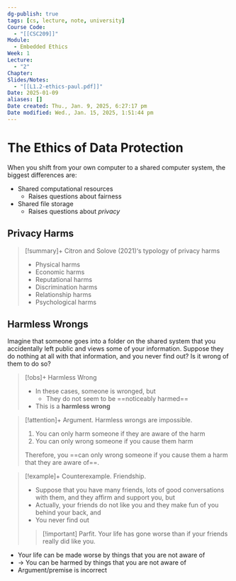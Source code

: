 ```yaml
---
dg-publish: true
tags: [cs, lecture, note, university]
Course Code:
  - "[[CSC209]]"
Module:
  - Embedded Ethics
Week: 1
Lecture:
  - "2"
Chapter: 
Slides/Notes:
  - "[[L1.2-ethics-paul.pdf]]"
Date: 2025-01-09
aliases: []
Date created: Thu., Jan. 9, 2025, 6:27:17 pm
Date modified: Wed., Jan. 15, 2025, 1:51:44 pm
---
```


# The Ethics of Data Protection

When you shift from your own computer to a shared computer system, the biggest differences are:

- Shared computational resources
    - Raises questions about fairness
- Shared file storage
    - Raises questions about *privacy*

## Privacy Harms

> [!summary]+ Citron and Solove (2021)‘s typology of privacy harms
> - Physical harms
> - Economic harms
> - Reputational harms
> - Discrimination harms
> - Relationship harms
> - Psychological harms

## Harmless Wrongs

Imagine that someone goes into a folder on the shared system that you accidentally left public and views some of your information. Suppose they do nothing at all with that information, and you never find out? Is it wrong of them to do so?

> [!obs]+ Harmless Wrong
> - In these cases, someone is wronged, but
>     - They do not seem to be ==noticeably harmed==
> - This is a **harmless wrong**

> [!attention]+ Argument. Harmless wrongs are impossible.
> 1. You can only harm someone if they are aware of the harm
> 2. You can only wrong someone if you cause them harm
>
> Therefore, you ==can only wrong someone if you cause them a harm that they are aware of==.

> [!example]+ Counterexample. Friendship.
> - Suppose that you have many friends, lots of good conversations with them, and they affirm and support you, but
> - Actually, your friends do not like you and they make fun of you behind your back, and
> - You never find out
>
> > [!important] Parfit. Your life has gone worse than if your friends really did like you.

- Your life can be made worse by things that you are not aware of
- → You can be harmed by things that you are not aware of
- Argument/premise is incorrect
